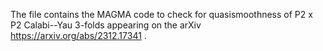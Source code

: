 The file contains the MAGMA code to check for quasismoothness of P2 x P2 Calabi--Yau 3-folds appearing on the arXiv  https://arxiv.org/abs/2312.17341 .
